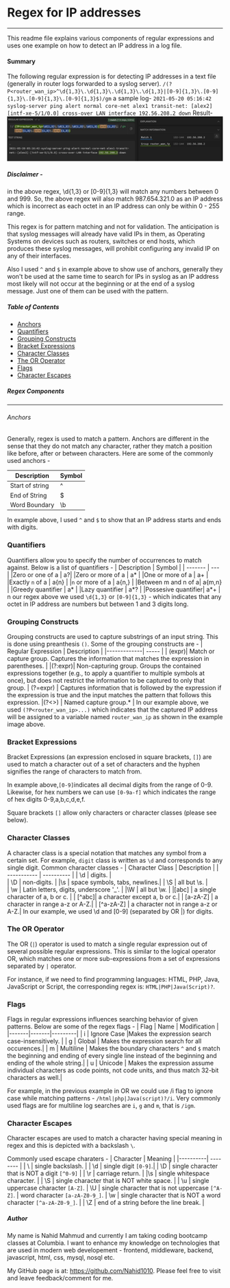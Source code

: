 # Regex for IP addresses
---
This readme file explains various components of regular expressions and uses one example on how to detect an IP address in a log file.

#### Summary
The following regular expression is for detecting IP addresses in a text file (generally in router logs forwarded to a syslog server).
`/(?P<router_wan_ip>^\d{1,3}\.\d{1,3}\.\d{1,3}\.\d{1,3}|[0-9]{1,3}\.[0-9]{1,3}\.[0-9]{1,3}\.[0-9]{1,3}$)/gm`
a sample log-
`2021-05-20 05:16:42 syslog-server ping alert normal core-net alex1 transit-net: [alex2] [intf-xe-5/1/0.0] cross-over LAN interface 192.56.208.2 down`
Result-
![](assets/images/screenshot.png)
##### Disclaimer -
in the above regex, \d{1,3} or [0-9]{1,3} will match any numbers between 0 and 999. So, the above regex will also match 987.654.321.0 as an IP address which is incorrect as each octet in an IP address can only be within 0 - 255 range.

This regex is for pattern matching and not for validation. The anticipation is that syslog messages will already have valid IPs in them, as Operating Systems on devices such as routers, switches or end hosts, which produces these syslog messages, will prohibit configuring any invalid IP on any of their interfaces.

Also I used `^` and `$` in example above to show use of anchors, generally they won't be used at the same time to search for IPs in syslog as an IP address most likely will not occur at the beginning or at the end of a syslog message. Just one of them can be used with the pattern.
##### Table of Contents

- [Anchors](#anchors)
- [Quantifiers](#quantifiers)
- [Grouping Constructs](#grouping-constructs)
- [Bracket Expressions](#bracket-expressions)
- [Character Classes](#character-classes)
- [The OR Operator](#the-or-operator)
- [Flags](#flags)
- [Character Escapes](#character-escapes)

##### Regex Components
---
###### Anchors
Generally, regex is used to match a pattern. Anchors are different in the sense that they do not match any character, rather they match a position like before, after or between characters. Here are some of the commonly used anchors -

| Description | Symbol |
| -------     |   ---
| Start of string | ^ |
|  End of String  | $  |
| Word Boundary   | \b |
In example above, I used `^` and `$` to show that an IP address starts and ends with digits.
### Quantifiers

Quantifiers allow you to specify the number of occurrences to match against. Below is a list of quantifiers -
| Description | Symbol |
| -------     |   ---  |
|Zero or one of a | a?|
|Zero or more of a | a* |
|One or more of a | a+ |
|Exactly `n` of a | a{n} |
|`n` or more of a | a{n,} |
|Between m and n of a| a{m,n} |
|Greedy quantifier | a* |
|Lazy quantifier | a*? |
|Possesive quantifier| a*+ |
n our regex above we used `\d{1,3}` or `[0-9]{1,3}` - which indicates that any octet in IP address are numbers but between 1 and 3 digits long.
### Grouping Constructs

Grouping constructs are used to capture substrings of an input string. This is done using preanthesis `()`. Some of the grouping constructs are -
| Regular Expression | Description |
|-------------| ----- |
| (expr)| Match or capture group. Captures the information that matches the expression in parentheses. |
|(?:expr)| Non-capturing group. Groups the contained expressions together (e.g., to apply a quantifier to multiple symbols at once), but does not restrict the information to be captured to only that group.
| (?=expr) | Captures information that is followed by the expression if the expression is true and the input matches the pattern that follows this expression.
|(?<>) | Named capture group.* |
In our example above, we used `(?P<router_wan_ip>...)` which indicates that the captured IP address will be assigned to a variable named `router_wan_ip` as shown in the example image above.
### Bracket Expressions

Bracket Expressions (an expression enclosed in square brackets, `[]`) are used to match a character out of a set of characters and the hyphen signifies the range of characters to match from.

In example above,`[0-9]`indicates all decimal digits from the range of 0-9. Likewise, for hex numbers we can use `[0-9a-f]` which indicates the range of hex digits 0-9,a,b,c,d,e,f.

Square brackets `[]` allow only characters or character classes (please see below).
### Character Classes
A character class is a special notation that matches any symbol from a certain set. For example, `digit` class is written as `\d` and corresponds to any single digit. Common character classes -
| Character Class | Description |
|    -----------  | ----------  |
| \d              |   digits.   |  
|  \D            |  non-digits. |
|\s              | space symbols, tabs, newlines.|
| \S            |    all but \s. |       
| \w           |    Latin letters, digits, underscore '_'. |
|\W         | all but \w. |
|[abc]        | a single character of a, b or c. |
| [^abc]| a character except a, b or c.|
| [a-zA-Z] | a character in range a-z or A-Z.|
| [^a-zA-Z] | a character not in range a-z or A-Z.|
In our example, we used \d and [0-9] (separated by OR |) for digits.
### The OR Operator
The OR (`|`) operator is used to match a single regular expression out of several possible regular expressions. This is similar to the logical operator OR, which matches one or more sub-expressions from a set of expressions separated by `|` operator.

For instance, if we need to find programming languages: HTML, PHP, Java, JavaScript or Script, the corresponding regex is: `HTML|PHP|Java(Script)?`.
### Flags
Flags in regular expressions influences searching behavior of given patterns. Below are some of the regex flags -
| Flag | Name | Modification |
|-------|-------|---------|
| i     | Ignore Case |Makes the expression search case-insensitively. |
| g | Global | Makes the expression search for all occurences.|
| m | Multiline | Makes the boundary characters `^` and `$` match the beginning and ending of every single line instead of the beginning and ending of the whole string.|
| u | Unicode | Makes the expression assume individual characters as code points, not code units, and thus match 32-bit characters as well.|

For example, in the previous example in OR we could use /i flag to ignore case while matching patterns - `/html|php|Java(script)?/i`.
Very commonly used flags are for multiline log searches are `i`, `g` and `m`, that is `/igm`.
### Character Escapes
Character escapes are used to match a character having special meaning in regex and this is depicted with a backslash `\`.

Commonly used escape charaters -
| Character | Meaning |
|----------| -------- | 
| \\ | single backslash. |
| \d | single digit `[0-9]`.|
| \D | single character that is NOT a digit `[^0-9]` |
| \r | carriage return. |
|\s | single whitespace character. |
| \S | single character that is NOT white space. |
| \u | single uppercase character `[A-Z]`.
| \U | single character that is not uppercase `[^A-Z]`. | word character `[a-zA-Z0-9_]`.
| \w | single character that is NOT a word character `[^a-zA-Z0-9_]`. | 
| \Z | end of a string before the line break. |

##### Author

My name is Nahid Mahmud and currently I am taking coding bootcamp classes at Columbia. I want to enhance my knowledge on technologies that are used in modern web developement - frontend, middleware, backend, javascript, html, css, mysql, nosql etc.

My GitHub page is at: https://github.com/Nahid1010. Please feel free to visit and leave feedback/comment for me.